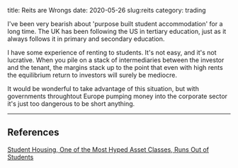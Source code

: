 title: Reits are Wrongs
date: 2020-05-26
slug:reits
category: trading


I've been very bearish about 'purpose built student accommodation' for a long time. The UK has been following the US in tertiary education, just as it always follows it in primary and secondary education. 

I have some experience of renting to students. It's not easy, and it's not lucrative. When you pile on a stack of intermediaries between the investor and the tenant, the margins stack up to the point that even with high rents the equilibrium return to investors will surely be mediocre.

It would be wonderful to take advantage of this situation, but with governments throughtout Europe pumping money into the corporate sector it's just too dangerous to be short anything. 

---
## References
[Student Housing, One of the Most Hyped Asset Classes, Runs Out of Students](https://wolfstreet.com/2020/05/24/student-housing-one-of-the-most-hypes-asset-classes-runs-out-of-students/)
